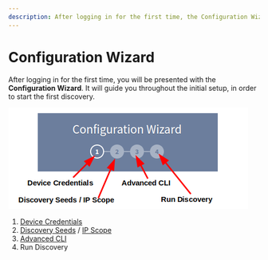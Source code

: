 ```yaml
---
description: After logging in for the first time, the Configuration Wizard will guide you throughout the initial setup, in order to start the first discovery.
---
```


# Configuration Wizard

After logging in for the first time, you will be presented with the
**Configuration Wizard**. It will guide you throughout the initial setup, in
order to start the first discovery.

![Configuration Wizard](wizard.png)

1. [Device Credentials](../IP_Fabric_Settings/Discovery_and_Snapshots/Discovery_Settings/device_credentials.md#configure-network-infrastructure-access)
2. [Discovery Seeds](../IP_Fabric_Settings/Discovery_and_Snapshots/Discovery_Settings/discovery_seeds.md) / [IP Scope](../IP_Fabric_Settings/Discovery_and_Snapshots/Discovery_Settings/discovery/ip_scope.md)
3. [Advanced CLI](../IP_Fabric_Settings/Discovery_and_Snapshots/Discovery_Settings/advanced_cli.md#fine-tune-sshtelnet-cli-parameters)
4. Run Discovery
